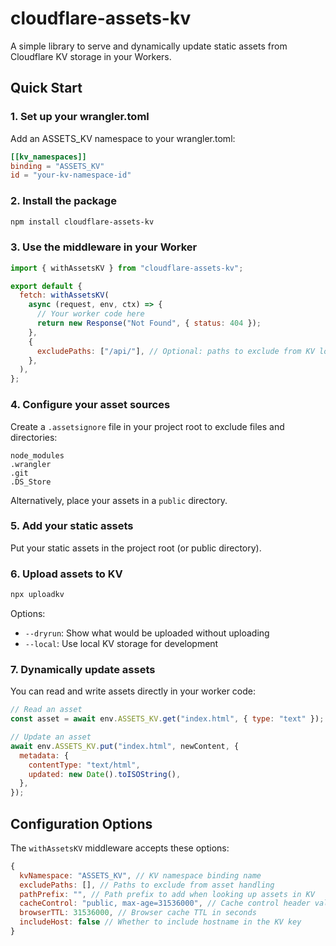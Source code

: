 # cloudflare-assets-kv

A simple library to serve and dynamically update static assets from Cloudflare KV storage in your Workers.

## Quick Start

### 1. Set up your wrangler.toml

Add an ASSETS_KV namespace to your wrangler.toml:

```toml
[[kv_namespaces]]
binding = "ASSETS_KV"
id = "your-kv-namespace-id"
```

### 2. Install the package

```bash
npm install cloudflare-assets-kv
```

### 3. Use the middleware in your Worker

```js
import { withAssetsKV } from "cloudflare-assets-kv";

export default {
  fetch: withAssetsKV(
    async (request, env, ctx) => {
      // Your worker code here
      return new Response("Not Found", { status: 404 });
    },
    {
      excludePaths: ["/api/"], // Optional: paths to exclude from KV lookup
    },
  ),
};
```

### 4. Configure your asset sources

Create a `.assetsignore` file in your project root to exclude files and directories:

```
node_modules
.wrangler
.git
.DS_Store
```

Alternatively, place your assets in a `public` directory.

### 5. Add your static assets

Put your static assets in the project root (or public directory).

### 6. Upload assets to KV

```bash
npx uploadkv
```

Options:

- `--dryrun`: Show what would be uploaded without uploading
- `--local`: Use local KV storage for development

### 7. Dynamically update assets

You can read and write assets directly in your worker code:

```js
// Read an asset
const asset = await env.ASSETS_KV.get("index.html", { type: "text" });

// Update an asset
await env.ASSETS_KV.put("index.html", newContent, {
  metadata: {
    contentType: "text/html",
    updated: new Date().toISOString(),
  },
});
```

## Configuration Options

The `withAssetsKV` middleware accepts these options:

```js
{
  kvNamespace: "ASSETS_KV", // KV namespace binding name
  excludePaths: [], // Paths to exclude from asset handling
  pathPrefix: "", // Path prefix to add when looking up assets in KV
  cacheControl: "public, max-age=31536000", // Cache control header value
  browserTTL: 31536000, // Browser cache TTL in seconds
  includeHost: false // Whether to include hostname in the KV key
}
```
